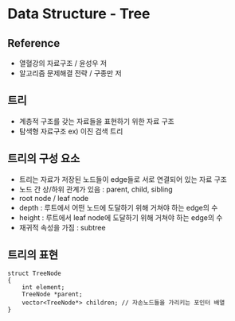 # Data Structure - Tree
## Reference
* 열혈강의 자료구조 / 윤성우 저
* 알고리즘 문제해결 전략 / 구종만 저

## 트리
- 계층적 구조를 갖는 자료들을 표현하기 위한 자료 구조
- 탐색형 자료구조 ex) 이진 검색 트리

## 트리의 구성 요소
- 트리는 자료가 저장된 노드들이 edge들로 서로 연결되어 있는 자료 구조
- 노드 간 상/하위 관계가 있음 : parent, child, sibling
- root node / leaf node
- depth : 루트에서 어떤 노드에 도달하기 위해 거쳐야 하는 edge의 수
- height : 루트에서 leaf node에 도달하기 위해 거쳐야 하는 edge의 수
- 재귀적 속성을 가짐 : subtree

## 트리의 표현
```shell
struct TreeNode 
{
    int element;
    TreeNode *parent;
    vector<TreeNode*> children; // 자손노드들을 가리키는 포인터 배열
}
```
